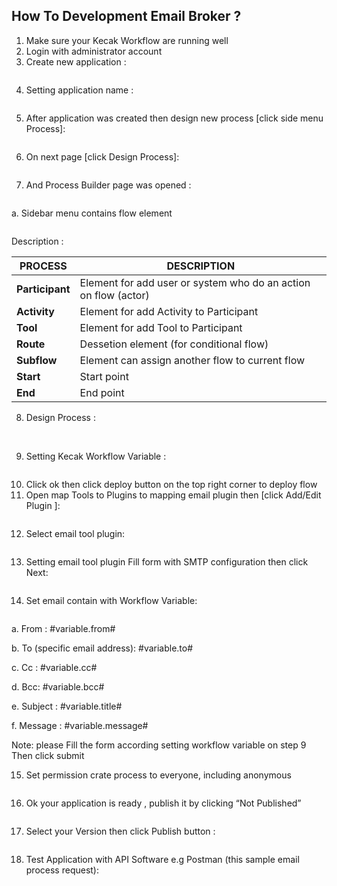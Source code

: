 ## How To Development Email Broker ?

1. Make sure your Kecak Workflow are running well
2. Login with administrator account
3. Create new application :

<img src="https://raw.githubusercontent.com/kinnara-digital-studio/kecak-workflow/master/docs/assets/3.emailBroker.png" alt="" />


4. Setting application name :

<img src="https://raw.githubusercontent.com/kinnara-digital-studio/kecak-workflow/master/docs/assets/4.emailBroker.png" alt="" />


5. After application was created then design new process [click side menu Process]: 

<img src="https://raw.githubusercontent.com/kinnara-digital-studio/kecak-workflow/master/docs/assets/5.emailBroker.png" alt="" />


6. On next page [click Design Process]:

<img src="https://raw.githubusercontent.com/kinnara-digital-studio/kecak-workflow/master/docs/assets/6.emailBroker.png" alt="" />


7. And Process Builder page was opened :

<img src="https://raw.githubusercontent.com/kinnara-digital-studio/kecak-workflow/master/docs/assets/7.emailBroker.png" alt="" />

  a. Sidebar menu contains flow element 
  
  <img src="https://raw.githubusercontent.com/kinnara-digital-studio/kecak-workflow/master/docs/assets/7.a.emailBroker.png" alt="" />

		
Description :

|     PROCESS     |                           DESCRIPTION                         |
|-----------------|---------------------------------------------------------------|
|**Participant**  |Element for add user or system who do an action on flow (actor)|
|**Activity**     |Element for add Activity to Participant                        |
|**Tool**         |Element for add Tool to Participant                            |
|**Route**        |Dessetion element (for conditional flow)                       |
|**Subflow**      |Element can assign another flow to current flow                |
|**Start**        |Start point                                                    |
|**End**          |End point                                                      |


8. Design Process :

<img src="https://raw.githubusercontent.com/kinnara-digital-studio/kecak-workflow/master/docs/assets/8.emailBroker.png" alt="" />

<img src="https://raw.githubusercontent.com/kinnara-digital-studio/kecak-workflow/master/docs/assets/8.a.emailBroker.png" alt="" />


9. Setting Kecak Workflow Variable : 

<img src="https://raw.githubusercontent.com/kinnara-digital-studio/kecak-workflow/master/docs/assets/9.emailBroker.png" alt="" />


10. Click ok then click deploy button on the top right corner to deploy flow
11. Open map Tools to Plugins to mapping email plugin then [click Add/Edit Plugin ]: 

<img src="https://raw.githubusercontent.com/kinnara-digital-studio/kecak-workflow/master/docs/assets/11.emailBroker.png" alt="" />


12. Select email tool plugin:

<img src="https://raw.githubusercontent.com/kinnara-digital-studio/kecak-workflow/master/docs/assets/12.emailBroker.png" alt="" />


13. Setting email tool plugin Fill form with SMTP configuration then click Next:

<img src="https://raw.githubusercontent.com/kinnara-digital-studio/kecak-workflow/master/docs/assets/13.emailBroker.png" alt="" />


14. Set email contain with Workflow Variable:

<img src="https://raw.githubusercontent.com/kinnara-digital-studio/kecak-workflow/master/docs/assets/14.emailBroker.png" alt="" />


  a. From : #variable.from#
  
  b. To (specific email address): #variable.to#
  
  c. Cc : #variable.cc#
  
  d. Bcc: #variable.bcc#
  
  e. Subject : #variable.title#
  
  f. Message : #variable.message#
  
  Note: please Fill the form according setting workflow variable on step 9
  Then click submit
  
  
  
15. Set permission crate process to everyone, including anonymous

<img src="https://raw.githubusercontent.com/kinnara-digital-studio/kecak-workflow/master/docs/assets/15.emailBroker.png" alt="" />


16. Ok your application is ready , publish it by clicking “Not Published” 

<img src="https://raw.githubusercontent.com/kinnara-digital-studio/kecak-workflow/master/docs/assets/16.emailBroker.png" alt="" />


17. Select your Version then click Publish button :

<img src="https://raw.githubusercontent.com/kinnara-digital-studio/kecak-workflow/master/docs/assets/17.emailBroker.png" alt="" />


18. Test Application with API Software e.g Postman (this sample email process request):

<img src="https://raw.githubusercontent.com/kinnara-digital-studio/kecak-workflow/master/docs/assets/18.emailBroker.png" alt="" />


